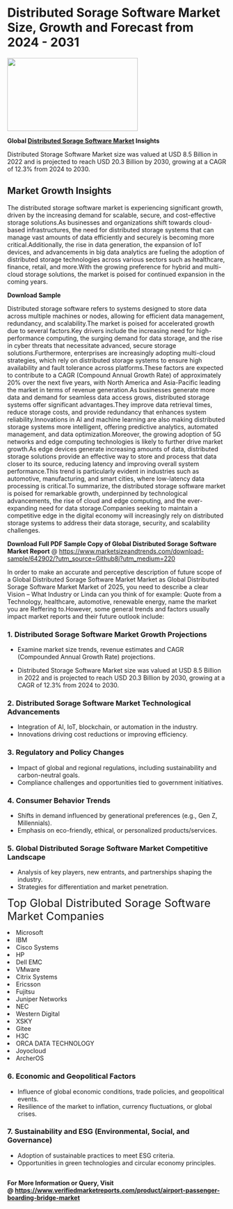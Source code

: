 <H1>Distributed Sorage Software Market Size, Growth and Forecast from 2024 - 2031</H1><img class="aligncenter size-medium wp-image-584254" src="https://thirdeyenews.in/wp-content/uploads/2024/09/Global-Market-Research-300x168.jpeg" alt="" width="300" height="168" /><p><strong>Global&nbsp;<a href="https://www.marketsizeandtrends.com/download-sample/642902/?utm_source=Github8j?utm_medium=220">Distributed Sorage Software Market</a> Insights</strong></p><p>Distributed Storage Software Market size was valued at USD 8.5 Billion in 2022 and is projected to reach USD 20.3 Billion by 2030, growing at a CAGR of 12.3% from 2024 to 2030.</p><p><h2>Market Growth Insights</h2> <p>The distributed storage software market is experiencing significant growth, driven by the increasing demand for scalable, secure, and cost-effective storage solutions.As businesses and organizations shift towards cloud-based infrastructures, the need for distributed storage systems that can manage vast amounts of data efficiently and securely is becoming more critical.Additionally, the rise in data generation, the expansion of IoT devices, and advancements in big data analytics are fueling the adoption of distributed storage technologies across various sectors such as healthcare, finance, retail, and more.With the growing preference for hybrid and multi-cloud storage solutions, the market is poised for continued expansion in the coming years.</p> <p><strong>Download Sample</strong></p> <p>Distributed storage software refers to systems designed to store data across multiple machines or nodes, allowing for efficient data management, redundancy, and scalability.The market is poised for accelerated growth due to several factors.Key drivers include the increasing need for high-performance computing, the surging demand for data storage, and the rise in cyber threats that necessitate advanced, secure storage solutions.Furthermore, enterprises are increasingly adopting multi-cloud strategies, which rely on distributed storage systems to ensure high availability and fault tolerance across platforms.These factors are expected to contribute to a CAGR (Compound Annual Growth Rate) of approximately 20% over the next five years, with North America and Asia-Pacific leading the market in terms of revenue generation.As businesses generate more data and demand for seamless data access grows, distributed storage systems offer significant advantages.They improve data retrieval times, reduce storage costs, and provide redundancy that enhances system reliability.Innovations in AI and machine learning are also making distributed storage systems more intelligent, offering predictive analytics, automated management, and data optimization.Moreover, the growing adoption of 5G networks and edge computing technologies is likely to further drive market growth.As edge devices generate increasing amounts of data, distributed storage solutions provide an effective way to store and process that data closer to its source, reducing latency and improving overall system performance.This trend is particularly evident in industries such as automotive, manufacturing, and smart cities, where low-latency data processing is critical.To summarize, the distributed storage software market is poised for remarkable growth, underpinned by technological advancements, the rise of cloud and edge computing, and the ever-expanding need for data storage.Companies seeking to maintain a competitive edge in the digital economy will increasingly rely on distributed storage systems to address their data storage, security, and scalability challenges.<p><span class=""><strong>Download Full PDF Sample Copy of Global Distributed Sorage Software Market Report</strong> @ <a href="https://www.marketsizeandtrends.com/download-sample/642902/?utm_source=Github8j?utm_medium=220" target="_blank">https://www.marketsizeandtrends.com/download-sample/642902/?utm_source=Github8j?utm_medium=220</a></span></p><p>In order to make an accurate and perceptive description of future scope of a Global&nbsp;Distributed Sorage Software Market Market as Global&nbsp;Distributed Sorage Software Market Market of 2025, you need to describe a clear Vision &ndash; What Industry or Linda can you think of for example: Quote from a Technology, healthcare, automotive, renewable energy, name the market you are Reffering to.However, some general trends and factors usually impact market reports and their future outlook include:</p><h3>1.&nbsp;<strong>Distributed Sorage Software Market Growth Projections</strong></h3><ul><li>Examine market size trends, revenue estimates and CAGR (Compounded Annual Growth Rate) projections.</li><li><p>Distributed Storage Software Market size was valued at USD 8.5 Billion in 2022 and is projected to reach USD 20.3 Billion by 2030, growing at a CAGR of 12.3% from 2024 to 2030.</p></li></ul><h3>2.&nbsp;<strong>Distributed Sorage Software Market Technological Advancements</strong></h3><ul><li>Integration of AI, IoT, blockchain, or automation in the industry.</li><li>Innovations driving cost reductions or improving efficiency.</li></ul><h3>3.&nbsp;<strong>Regulatory and Policy Changes</strong></h3><ul><li>Impact of global and regional regulations, including sustainability and carbon-neutral goals.</li><li>Compliance challenges and opportunities tied to government initiatives.</li></ul><h3>4.&nbsp;<strong>Consumer Behavior Trends</strong></h3><ul><li>Shifts in demand influenced by generational preferences (e.g., Gen Z, Millennials).</li><li>Emphasis on eco-friendly, ethical, or personalized products/services.</li></ul><h3>5.&nbsp;<strong>Global Distributed Sorage Software Market Competitive Landscape</strong></h3><ul><li>Analysis of key players, new entrants, and partnerships shaping the industry.</li><li>Strategies for differentiation and market penetration.</li></ul><p data-pm-slice="1 1 []"><span style="color: inherit; font-family: inherit; font-size: 25px;">Top Global Distributed Sorage Software Market Companies</span></p><div class="" data-test-id=""><p><li>Microsoft</li><li> IBM</li><li> Cisco Systems</li><li> HP</li><li> Dell EMC</li><li> VMware</li><li> Citrix Systems</li><li> Ericsson</li><li> Fujitsu</li><li> Juniper Networks</li><li> NEC</li><li> Western Digital</li><li> XSKY</li><li> Gitee</li><li> H3C</li><li> ORCA DATA TECHNOLOGY</li><li> Joyocloud</li><li> ArcherOS</li></p></div><h3>6.&nbsp;<strong>Economic and Geopolitical Factors</strong></h3><ul><li>Influence of global economic conditions, trade policies, and geopolitical events.</li><li>Resilience of the market to inflation, currency fluctuations, or global crises.</li></ul><h3>7.&nbsp;<strong>Sustainability and ESG (Environmental, Social, and Governance)</strong></h3><ul><li>Adoption of sustainable practices to meet ESG criteria.</li><li>Opportunities in green technologies and circular economy principles.</li></ul><h2><strong style="font-size: 14px;">For More Information or Query, Visit @&nbsp;</strong><a style="background-color: #ffffff; font-size: 14px;" href="https://www.marketsizeandtrends.com/report/distributed-sorage-software-market/" target="_blank">https://www.verifiedmarketreports.com/product/airport-passenger-boarding-bridge-market</a></h2>